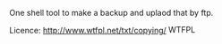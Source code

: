 One shell tool to make a backup and uplaod that by ftp.

Licence: http://www.wtfpl.net/txt/copying/
<a href="http://www.wtfpl.net/"><img
       src="http://www.wtfpl.net/wp-content/uploads/2012/12/wtfpl-badge-4.png"
       width="80" height="15" alt="WTFPL" /></a>
